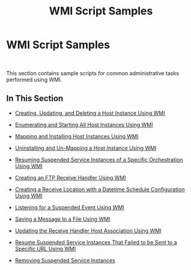 ﻿---
title: WMI Script Samples
TOCTitle: WMI Script Samples
ms:assetid: 8729f343-e424-4e84-86ae-bdffb534c4cc
ms:mtpsurl: https://msdn.microsoft.com/library/Aa561208(v=BTS.80)
ms:contentKeyID: 51529453
ms.date: 08/30/2017
mtps_version: v=BTS.80
---

# WMI Script Samples

 

This section contains sample scripts for common administrative tasks performed using WMI.

## In This Section

  - [Creating, Updating, and Deleting a Host Instance Using WMI](creating-updating-and-deleting-a-host-instance-using-wmi.md)

  - [Enumerating and Starting All Host Instances Using WMI](enumerating-and-starting-all-host-instances-using-wmi.md)

  - [Mapping and Installing Host Instances Using WMI](mapping-and-installing-host-instances-using-wmi.md)

  - [Uninstalling and Un-Mapping a Host Instance Using WMI](uninstalling-and-un-mapping-a-host-instance-using-wmi.md)

  - [Resuming Suspended Service Instances of a Specific Orchestration Using WMI](resuming-suspended-service-instances-of-a-specific-orchestration-using-wmi.md)

  - [Creating an FTP Receive Handler Using WMI](creating-an-ftp-receive-handler-using-wmi.md)

  - [Creating a Receive Location with a Datetime Schedule Configuration Using WMI](creating-a-receive-location-with-a-datetime-schedule-configuration-using-wmi.md)

  - [Listening for a Suspended Event Using WMI](listening-for-a-suspended-event-using-wmi.md)

  - [Saving a Message to a File Using WMI](saving-a-message-to-a-file-using-wmi.md)

  - [Updating the Receive Handler Host Association Using WMI](updating-the-receive-handler-host-association-using-wmi.md)

  - [Resume Suspended Service Instances That Failed to be Sent to a Specific URL Using WMI](resuming-suspended-service-instances-that-failed-to-be-sent-to-a-specific-url-using-wmi.md)

  - [Removing Suspended Service Instances](removing-suspended-service-instances.md)

